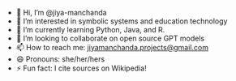 - 👋 Hi, I’m @jiya-manchanda
- 👀 I’m interested in symbolic systems and education technology
- 🌱 I’m currently learning Python, Java, and R.
- 💞️ I’m looking to collaborate on open source GPT models
- 📫 How to reach me: jiyamanchanda.projects@gmail.com
- 😄 Pronouns: she/her/hers
- ⚡ Fun fact: I cite sources on Wikipedia!

<!---
jiya-manchanda/jiya-manchanda is a ✨ special ✨ repository because its `README.md` (this file) appears on your GitHub profile.
You can click the Preview link to take a look at your changes.
--->
